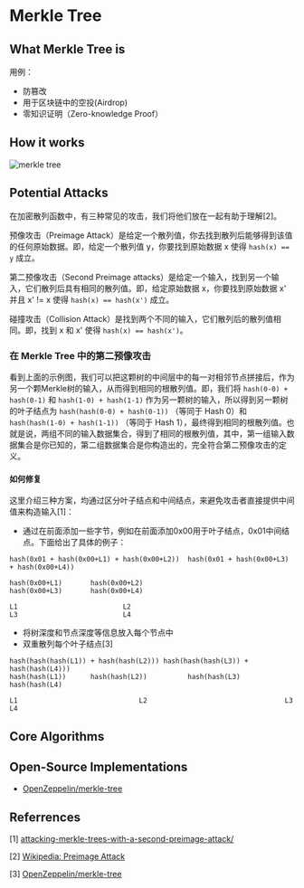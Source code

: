 # Merkle Tree

## What Merkle Tree is



用例：

- 防篡改
- 用于区块链中的空投(Airdrop)
- 零知识证明（Zero-knowledge Proof）



## How it works

![merkle tree](https://img-thestarboys.oss-cn-beijing.aliyuncs.com/img/hash_tree-svg.png)



## Potential Attacks

在加密散列函数中，有三种常见的攻击，我们将他们放在一起有助于理解[2]。

预像攻击（Preimage Attack）是给定一个散列值，你去找到散列后能够得到该值的任何原始数据。即，给定一个散列值 y，你要找到原始数据 x 使得 `hash(x) == y` 成立。

第二预像攻击（Second Preimage attacks）是给定一个输入，找到另一个输入，它们散列后具有相同的散列值。即，给定原始数据 x，你要找到原始数据 x' 并且 x' != x 使得 `hash(x) == hash(x')` 成立。

碰撞攻击（Collision Attack）是找到两个不同的输入，它们散列后的散列值相同。即，找到 x 和 x' 使得 `hash(x) == hash(x')`。

### 在 Merkle Tree 中的第二预像攻击

看到上面的示例图，我们可以把这颗树的中间层中的每一对相邻节点拼接后，作为另一个颗Merkle树的输入，从而得到相同的根散列值。即，我们将 `hash(0-0) + hash(0-1)` 和 `hash(1-0) + hash(1-1)` 作为另一颗树的输入，所以得到另一颗树的叶子结点为  `hash(hash(0-0) + hash(0-1))` （等同于 Hash 0）和 `hash(hash(1-0) + hash(1-1))` （等同于 Hash 1），最终得到相同的根散列值。也就是说，两组不同的输入数据集合，得到了相同的根散列值，其中，第一组输入数据集合是你已知的，第二组数据集合是你构造出的，完全符合第二预像攻击的定义。



#### 如何修复

这里介绍三种方案，均通过区分叶子结点和中间结点，来避免攻击者直接提供中间值来构造输入[1]：

- 通过在前面添加一些字节，例如在前面添加0x00用于叶子结点，0x01中间结点。下面给出了具体的例子：

```
hash(0x01 + hash(0x00+L1) + hash(0x00+L2))	hash(0x01 + hash(0x00+L3) + hash(0x00+L4))

hash(0x00+L1)		hash(0x00+L2)								hash(0x00+L3)		hash(0x00+L4)

L1							L2													L3							L4
```



- 将树深度和节点深度等信息放入每个节点中
- 双重散列每个叶子结点[3]

```
hash(hash(hash(L1)) + hash(hash(L2))) hash(hash(hash(L3)) + hash(hash(L4)))
hash(hash(L1))		hash(hash(L2))			hash(hash(L3)		hash(hash(L4)

L1								L2									L3							L4
```



## Core Algorithms



## Open-Source Implementations

- [OpenZeppelin/merkle-tree](https://github.com/OpenZeppelin/merkle-tree)



## Referrences

[1] [attacking-merkle-trees-with-a-second-preimage-attack/](https://flawed.net.nz/2018/02/21/attacking-merkle-trees-with-a-second-preimage-attack/)

[2] [Wikipedia: Preimage Attack](https://en.wikipedia.org/wiki/Preimage_attack)

[3] [OpenZeppelin/merkle-tree](https://github.com/OpenZeppelin/merkle-tree)
